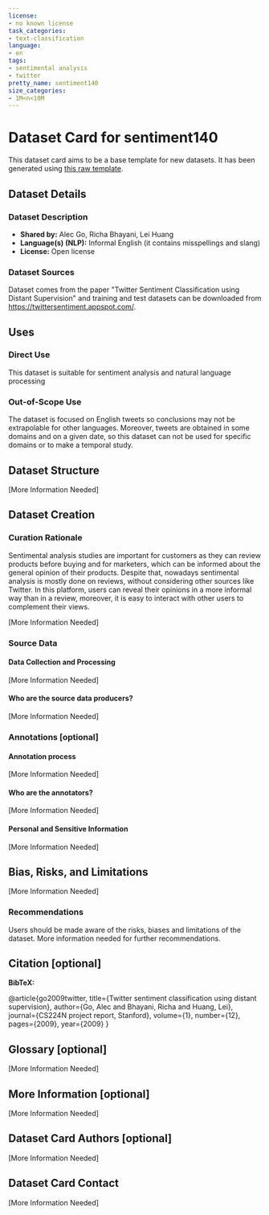 ```yaml
---
license:
- no known license
task_categories:
- text-classification
language:
- en
tags:
- sentimental analysis
- twitter
pretty_name: sentiment140
size_categories:
- 1M<n<10M
---
```

# Dataset Card for sentiment140

<!-- Provide a quick summary of the dataset. -->

This dataset card aims to be a base template for new datasets. It has been generated using [this raw template](https://github.com/huggingface/huggingface_hub/blob/main/src/huggingface_hub/templates/datasetcard_template.md?plain=1).

## Dataset Details

### Dataset Description

<!-- Provide a longer summary of what this dataset is. -->


- **Shared by:** Alec Go, Richa Bhayani, Lei Huang
- **Language(s) (NLP):** Informal English (it contains misspellings and slang)
- **License:** Open license

### Dataset Sources 
Dataset comes from the paper "Twitter Sentiment Classification using Distant Supervision"
and training and test datasets can be downloaded from https://twittersentiment.appspot.com/.

## Uses

### Direct Use
This dataset is suitable for sentiment analysis and natural language processing

### Out-of-Scope Use
The dataset is focused on English tweets so conclusions may not be extrapolable for other languages.
Moreover, tweets are obtained in some domains and on a given date, so this dataset
can not be used for specific domains or to make a temporal study.

## Dataset Structure

<!-- This section provides a description of the dataset fields, and additional information about the dataset structure such as criteria used to create the splits, relationships between data points, etc. -->

[More Information Needed]

## Dataset Creation

### Curation Rationale
Sentimental analysis studies are important for 
customers as they can review products before
buying and for marketers, which can be informed about
the general opinion of their products. Despite that,
nowadays sentimental analysis is mostly done on reviews,
without considering other sources like Twitter. In this platform, users can
reveal their opinions in a more informal way than
in a review, moreover, it is easy to interact with other
users to complement their views.

<!-- Motivation for the creation of this dataset. -->

[More Information Needed]

### Source Data

<!-- This section describes the source data (e.g. news text and headlines, social media posts, translated sentences, ...). -->

#### Data Collection and Processing

<!-- This section describes the data collection and processing process such as data selection criteria, filtering and normalization methods, tools and libraries used, etc. -->

[More Information Needed]

#### Who are the source data producers?

<!-- This section describes the people or systems who originally created the data. It should also include self-reported demographic or identity information for the source data creators if this information is available. -->

[More Information Needed]

### Annotations [optional]

<!-- If the dataset contains annotations which are not part of the initial data collection, use this section to describe them. -->

#### Annotation process

<!-- This section describes the annotation process such as annotation tools used in the process, the amount of data annotated, annotation guidelines provided to the annotators, interannotator statistics, annotation validation, etc. -->

[More Information Needed]

#### Who are the annotators?

<!-- This section describes the people or systems who created the annotations. -->

[More Information Needed]

#### Personal and Sensitive Information

<!-- State whether the dataset contains data that might be considered personal, sensitive, or private (e.g., data that reveals addresses, uniquely identifiable names or aliases, racial or ethnic origins, sexual orientations, religious beliefs, political opinions, financial or health data, etc.). If efforts were made to anonymize the data, describe the anonymization process. -->

[More Information Needed]

## Bias, Risks, and Limitations

<!-- This section is meant to convey both technical and sociotechnical limitations. -->

[More Information Needed]

### Recommendations

<!-- This section is meant to convey recommendations with respect to the bias, risk, and technical limitations. -->

Users should be made aware of the risks, biases and limitations of the dataset. More information needed for further recommendations.

## Citation [optional]

<!-- If there is a paper or blog post introducing the dataset, the APA and Bibtex information for that should go in this section. -->

**BibTeX:**

@article{go2009twitter,
  title={Twitter sentiment classification using distant supervision},
  author={Go, Alec and Bhayani, Richa and Huang, Lei},
  journal={CS224N project report, Stanford},
  volume={1},
  number={12},
  pages={2009},
  year={2009}
}



## Glossary [optional]

<!-- If relevant, include terms and calculations in this section that can help readers understand the dataset or dataset card. -->

[More Information Needed]

## More Information [optional]

[More Information Needed]

## Dataset Card Authors [optional]

[More Information Needed]

## Dataset Card Contact

[More Information Needed]